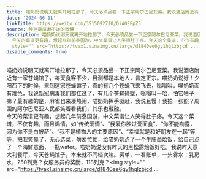 ```yaml
---
title: 喵奶奶说明天就离开地拉那了，今天必须品尝一下正宗阿尔巴尼亚菜。我说酒店附近有一家苍蝇馆子，每天食客不少，目测都是本地人，肯定正宗。喵奶奶说好！夕阳西下...
date: '2024-06-11'
linkTitle: https://weibo.com/3515092710/OiA0EEpZ5
source: 种豆得瓜谢不谦的微博
description: 喵奶奶说明天就离开地拉那了，今天必须品尝一下正宗阿尔巴尼亚菜。我说酒店附近有一家苍蝇馆子，每天食客不少，目测都是本地人，肯定正宗。喵奶奶说好！夕阳西下的时候，来到这家苍蝇馆子，真的有几个苍蝇飞来飞去，嗡嗡叫。喵奶奶面有难色，我说新冠病毒我们都扛过了，有几个苍蝇碰壁，嗡嗡叫一哈，怕它啥子嘛？最有趣的是，麻雀也来凑热闹，喵奶奶挥手驱赶，我说且慢！我拍一张照？周围的阿尔巴尼亚人民都笑着看我们，其乐也融融。<br>
  今天的菜谱更有趣，想起几年前泰国游，中文菜谱让人笑得肚子疼。今天这个菜谱，不仅有趣，而且煽情，如“传统爱情”、“我爱你胜过爱面食”、“你不能吻露，因为你不是白披萨”、“我不是植物人的主要原因”、“幸福就是和好朋友在一起”等等，把我笑晕了，无心选菜，匆匆忙忙，给喵奶奶点了一个牛肝菌烩饭，给自己点了一个海鲜意面，一瓶water。喵奶奶说没有昨天的黑松露烩饭好吃，我说昨天意大利餐厅，今天苍蝇馆子，本来就不同档次嘛。买单，一看账单，一头雾水：乳房水，250列克？女服务员的奖励，118列克？<img
  style="" src="https://tvax1.sinaimg.cn/large/d1840ee6gy1hqlzbjcd ...
disable_comments: true
---
```

喵奶奶说明天就离开地拉那了，今天必须品尝一下正宗阿尔巴尼亚菜。我说酒店附近有一家苍蝇馆子，每天食客不少，目测都是本地人，肯定正宗。喵奶奶说好！夕阳西下的时候，来到这家苍蝇馆子，真的有几个苍蝇飞来飞去，嗡嗡叫。喵奶奶面有难色，我说新冠病毒我们都扛过了，有几个苍蝇碰壁，嗡嗡叫一哈，怕它啥子嘛？最有趣的是，麻雀也来凑热闹，喵奶奶挥手驱赶，我说且慢！我拍一张照？周围的阿尔巴尼亚人民都笑着看我们，其乐也融融。<br> 今天的菜谱更有趣，想起几年前泰国游，中文菜谱让人笑得肚子疼。今天这个菜谱，不仅有趣，而且煽情，如“传统爱情”、“我爱你胜过爱面食”、“你不能吻露，因为你不是白披萨”、“我不是植物人的主要原因”、“幸福就是和好朋友在一起”等等，把我笑晕了，无心选菜，匆匆忙忙，给喵奶奶点了一个牛肝菌烩饭，给自己点了一个海鲜意面，一瓶water。喵奶奶说没有昨天的黑松露烩饭好吃，我说昨天意大利餐厅，今天苍蝇馆子，本来就不同档次嘛。买单，一看账单，一头雾水：乳房水，250列克？女服务员的奖励，118列克？<img style="" src="https://tvax1.sinaimg.cn/large/d1840ee6gy1hqlzbjcd ...